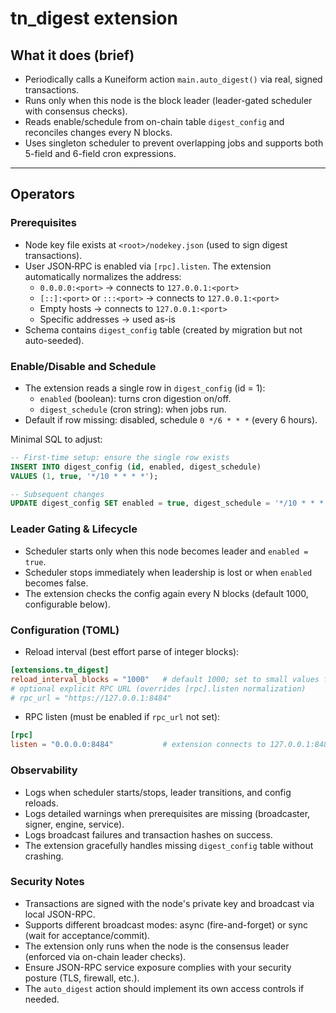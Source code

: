 # tn_digest extension

## What it does (brief)
- Periodically calls a Kuneiform action `main.auto_digest()` via real, signed transactions.
- Runs only when this node is the block leader (leader-gated scheduler with consensus checks).
- Reads enable/schedule from on-chain table `digest_config` and reconciles changes every N blocks.
- Uses singleton scheduler to prevent overlapping jobs and supports both 5-field and 6-field cron expressions.

---

## Operators

### Prerequisites
- Node key file exists at `<root>/nodekey.json` (used to sign digest transactions).
- User JSON‑RPC is enabled via `[rpc].listen`. The extension automatically normalizes the address:
  - `0.0.0.0:<port>` → connects to `127.0.0.1:<port>`
  - `[::]:<port>` or `:::<port>` → connects to `127.0.0.1:<port>`
  - Empty hosts → connects to `127.0.0.1:<port>`
  - Specific addresses → used as-is
- Schema contains `digest_config` table (created by migration but not auto-seeded).

### Enable/Disable and Schedule
- The extension reads a single row in `digest_config` (id = 1):
  - `enabled` (boolean): turns cron digestion on/off.
  - `digest_schedule` (cron string): when jobs run.
- Default if row missing: disabled, schedule `0 */6 * * *` (every 6 hours).

Minimal SQL to adjust:
```sql
-- First-time setup: ensure the single row exists
INSERT INTO digest_config (id, enabled, digest_schedule)
VALUES (1, true, '*/10 * * * *');

-- Subsequent changes
UPDATE digest_config SET enabled = true, digest_schedule = '*/10 * * * *' WHERE id = 1;
```

### Leader Gating & Lifecycle
- Scheduler starts only when this node becomes leader and `enabled = true`.
- Scheduler stops immediately when leadership is lost or when `enabled` becomes false.
- The extension checks the config again every N blocks (default 1000, configurable below).

### Configuration (TOML)
- Reload interval (best effort parse of integer blocks):
```toml
[extensions.tn_digest]
reload_interval_blocks = "1000"   # default 1000; set to small values for faster reconciling
# optional explicit RPC URL (overrides [rpc].listen normalization)
# rpc_url = "https://127.0.0.1:8484"
```
- RPC listen (must be enabled if `rpc_url` not set):
```toml
[rpc]
listen = "0.0.0.0:8484"           # extension connects to 127.0.0.1:8484 internally
```

### Observability
- Logs when scheduler starts/stops, leader transitions, and config reloads.
- Logs detailed warnings when prerequisites are missing (broadcaster, signer, engine, service).
- Logs broadcast failures and transaction hashes on success.
- The extension gracefully handles missing `digest_config` table without crashing.

### Security Notes
- Transactions are signed with the node's private key and broadcast via local JSON-RPC.
- Supports different broadcast modes: async (fire-and-forget) or sync (wait for acceptance/commit).
- The extension only runs when the node is the consensus leader (enforced via on-chain leader checks).
- Ensure JSON-RPC service exposure complies with your security posture (TLS, firewall, etc.).
- The `auto_digest` action should implement its own access controls if needed.
